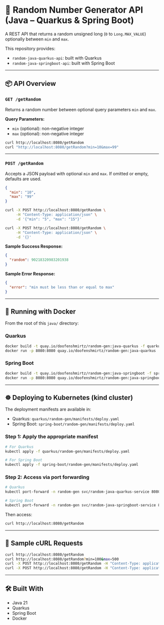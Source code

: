 # 🔢 Random Number Generator API (Java – Quarkus & Spring Boot)

A REST API that returns a random unsigned long (`0` to `Long.MAX_VALUE`) optionally between `min` and `max`.

This repository provides:
- `random-java-quarkus-api`: built with Quarkus
- `random-java-springboot-api`: built with Spring Boot

---

## 📦 API Overview

### `GET /getRandom`
Returns a random number between optional query parameters `min` and `max`.

**Query Parameters:**
- `min` (optional): non-negative integer
- `max` (optional): non-negative integer

```bash
curl http://localhost:8080/getRandom
curl "http://localhost:8080/getRandom?min=10&max=99"
```

---

### `POST /getRandom`
Accepts a JSON payload with optional `min` and `max`. If omitted or empty, defaults are used.

```json
{
  "min": "10",
  "max": "99"
}
```

```bash
curl -X POST http://localhost:8080/getRandom \
     -H "Content-Type: application/json" \
     -d '{"min": "5", "max": "15"}'

curl -X POST http://localhost:8080/getRandom \
     -H "Content-Type: application/json" \
     -d '{}'
```

**Sample Success Response:**
```json
{
  "random": 90218320983201938
}
```

**Sample Error Response:**
```json
{
  "error": "min must be less than or equal to max"
}
```

---

## 🐳 Running with Docker

From the root of this `java/` directory:

### Quarkus
```bash
docker build -t quay.io/doofenshmirtz/random-gen:java-quarkus -f quarkus/random-gen/Dockerfile ./quarkus/random-gen
docker run -p 8080:8080 quay.io/doofenshmirtz/random-gen:java-quarkus
```

### Spring Boot
```bash
docker build -t quay.io/doofenshmirtz/random-gen:java-springboot -f spring-boot/random-gen/Dockerfile ./spring-boot/random-gen
docker run -p 8080:8080 quay.io/doofenshmirtz/random-gen:java-springboot
```

---

## ☸️ Deploying to Kubernetes (kind cluster)

The deployment manifests are available in:

- Quarkus: `quarkus/random-gen/manifests/deploy.yaml`
- Spring Boot: `spring-boot/random-gen/manifests/deploy.yaml`

### Step 1: Apply the appropriate manifest
```bash
# For Quarkus
kubectl apply -f quarkus/random-gen/manifests/deploy.yaml

# For Spring Boot
kubectl apply -f spring-boot/random-gen/manifests/deploy.yaml
```

### Step 2: Access via port forwarding
```bash
# Quarkus
kubectl port-forward -n random-gen svc/random-java-quarkus-service 8080:8080

# Spring Boot
kubectl port-forward -n random-gen svc/random-java-springboot-service 8080:8080
```

Then access:
```bash
curl http://localhost:8080/getRandom
```

---

## 🧪 Sample cURL Requests

```bash
curl http://localhost:8080/getRandom
curl http://localhost:8080/getRandom?min=100&max=500
curl -X POST http://localhost:8080/getRandom -H "Content-Type: application/json" -d '{"min":"1", "max":"100"}'
curl -X POST http://localhost:8080/getRandom -H "Content-Type: application/json" -d '{}'
```

---

## 🛠️ Built With

- Java 21
- Quarkus
- Spring Boot
- Docker
